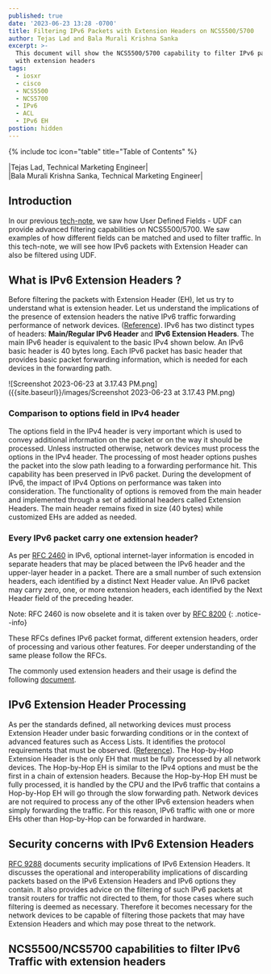 ```yaml
---
published: true
date: '2023-06-23 13:28 -0700'
title: Filtering IPv6 Packets with Extension Headers on NCS5500/5700
author: Tejas Lad and Bala Murali Krishna Sanka
excerpt: >-
  This document will show the NCS5500/5700 capability to filter IPv6 packets
  with extension headers
tags:
  - iosxr
  - cisco
  - NCS5500
  - NCS5700
  - IPv6
  - ACL
  - IPv6 EH
postion: hidden
---
```

{% include toc icon="table" title="Table of Contents" %}

|Tejas Lad, Technical Marketing Engineer|  
|Bala Murali Krishna Sanka, Technical Marketing Engineer|

## Introduction

In our previous [tech-note](https://xrdocs.io/ncs5500/tutorials/user-defined-field-ncs55xx-and-ncs5xx/), we saw how User Defined Fields - UDF can provide advanced filtering capabilities on NCS5500/5700. We saw examples of how different fields can be matched and used to filter traffic. In this tech-note, we will see how IPv6 packets with Extension Header can also be filtered using UDF. 

## What is IPv6 Extension Headers ?

Before filtering the packets with Extension Header (EH), let us try to understand what is extension header. Let us understand the implications of the presence of extension headers  the native IPv6 traffic forwarding performance of network devices. ([Reference](https://www.cisco.com/en/US/technologies/tk648/tk872/technologies_white_paper0900aecd8054d37d.html)). IPv6 has two distinct types of headers: **Main/Regular IPv6 Header** and **IPv6 Extension Headers**. The main IPv6 header is equivalent to the basic IPv4 shown below. An IPv6 basic header is 40 bytes long. Each IPv6 packet has basic header that provides basic packet forwarding information, which is needed for each devices in the forwarding path.

![Screenshot 2023-06-23 at 3.17.43 PM.png]({{site.baseurl}}/images/Screenshot 2023-06-23 at 3.17.43 PM.png)

### Comparison to options field in IPv4 header

The options field in the IPv4 header is very important which is used to convey additional information on the packet or on the way it should be processed. Unless instructed otherwise, network devices must process the options in the IPv4 header. The processing of most header options pushes the packet into the slow path leading to a forwarding performance hit. This capability has been preserved in IPv6 packet. During the development of IPv6, the impact of IPv4 Options on performance was taken into consideration. The functionality of options is removed from the main header and implemented through a set of additional headers called Extension Headers. The main header remains fixed in size (40 bytes) while customized EHs are added as needed. 

### Every IPv6 packet carry one extension header?

As per [RFC 2460](https://datatracker.ietf.org/doc/html/rfc2460) in IPv6,   optional internet-layer information is encoded in separate headers that may be placed between the IPv6 header and the upper-layer header in a packet.  There are a small number of such extension headers, each identified by a distinct Next Header value. An IPv6 packet may carry zero, one, or more extension headers, each identified by the Next Header field of the preceding header. 

Note: RFC 2460 is now obselete and it is taken over by [RFC 8200](https://www.rfc-editor.org/rfc/rfc8200.html) 
{: .notice--info} 

These RFCs defines IPv6 packet format, different extension headers, order of processing and various other features. For deeper understanding of the same please follow the RFCs.

The commonly used extension headers and their usage is defind the following [document](https://www.cisco.com/en/US/technologies/tk648/tk872/technologies_white_paper0900aecd8054d37d.html). 

## IPv6 Extension Header Processing 

As per the standards defined, all networking devices must process Extension Header under basic forwarding conditions or in the context of advanced features such as Access Lists. It identifies the protocol requirements that must be observed. ([Reference](https://www.cisco.com/en/US/technologies/tk648/tk872/technologies_white_paper0900aecd8054d37d.html)). The Hop-by-Hop Extension Header is the only EH that must be fully processed by all network devices. The Hop-by-Hop EH is similar to the IPv4 options and must be the first in a chain of extension headers. Because the Hop-by-Hop EH must be fully processed, it is handled by the CPU and the IPv6 traffic that contains a Hop-by-Hop EH will go through the slow forwarding path. Network devices are not required to process any of the other IPv6 extension headers when simply forwarding the traffic. For this reason, IPv6 traffic with one or more EHs other than Hop-by-Hop can be forwarded in hardware.

## Security concerns with IPv6 Extension Headers

[RFC 9288](https://datatracker.ietf.org/doc/rfc9288/) documents security implications of IPv6 Extension Headers. It discusses the operational and interoperability implications of discarding packets based on the IPv6 Extension Headers and IPv6 options they contain. It also provides advice on the filtering of such IPv6 packets at transit routers for traffic not directed to them, for those cases where such filtering is deemed as necessary. Therefore it becomes necessary for the network devices to be capable of filtering those packets that may have Extension Headers and which may pose threat to the network.

## NCS5500/NCS5700 capabilities to filter IPv6 Traffic with extension headers









